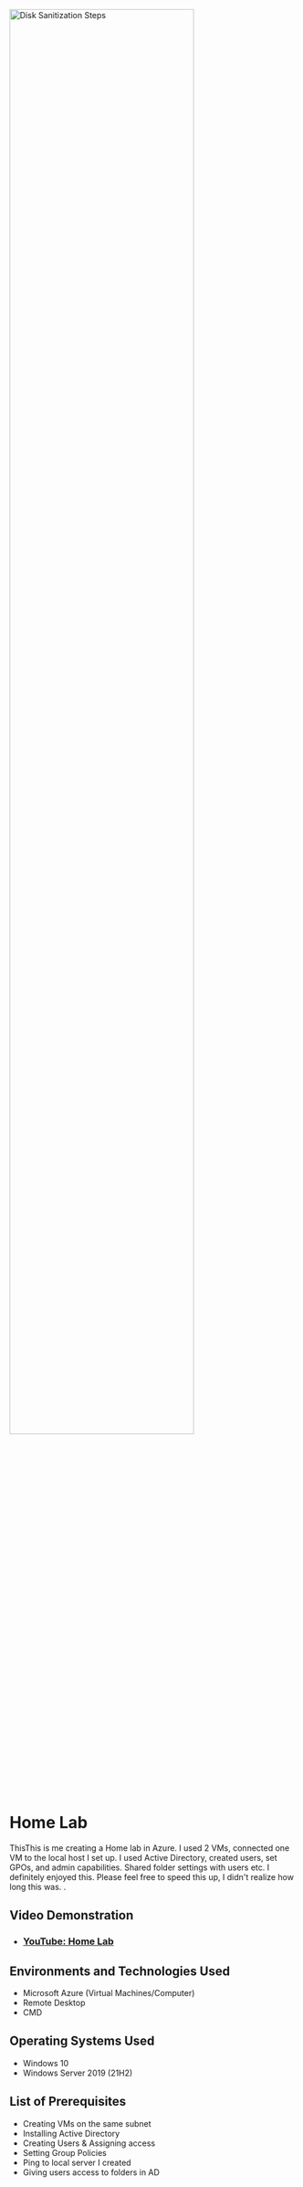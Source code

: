 <p>
<img src="https://i.imgur.com/CebNmkf.png" height="80%" width="80%" alt="Disk Sanitization Steps"/>
</p>

<h1>Home Lab</h1>
ThisThis is me creating a Home lab in Azure. I used 2 VMs, connected one VM to the local host I set up. I used Active Directory, created users, set GPOs, and admin capabilities. 
Shared folder settings with users etc. I definitely enjoyed this. Please feel free to speed this up, I didn't realize how long this was. .<br />


<h2>Video Demonstration</h2>

- ### [YouTube: Home Lab](https://youtu.be/tXhLnn2UYdA)

<h2>Environments and Technologies Used</h2>

- Microsoft Azure (Virtual Machines/Computer)
- Remote Desktop
- CMD 

<h2>Operating Systems Used </h2>

- Windows 10
- Windows Server 2019</b> (21H2)

<h2>List of Prerequisites</h2>

- Creating VMs on the same subnet
- Installing Active Directory 
- Creating Users & Assigning access 
- Setting Group Policies 
- Ping to local server I created
- Giving users access to folders in AD
